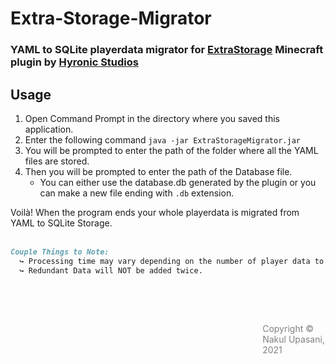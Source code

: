 # Extra-Storage-Migrator
### YAML to SQLite playerdata migrator for <a href="https://www.mc-market.org/resources/19319/">ExtraStorage</a> Minecraft plugin by <a href="https://www.mc-market.org/members/247237/">Hyronic Studios</a>

## Usage
<ol>
  <li>Open Command Prompt in the directory where you saved this application.</li>  
  <li>Enter the following command <code>java -jar ExtraStorageMigrator.jar</code></li>
  <li>You will be prompted to enter the path of the folder where all the YAML files are stored.</li>
  <li>Then you will be prompted to enter the path of the Database file.
    <ul type="circle">
      <li>You can either use the database.db generated by the plugin or you can make a new file ending with <code>.db</code> extension.</li>
    </ul>
  </li>
</ol>
Voilà! When the program ends your whole playerdata is migrated from YAML to SQLite Storage.<br><br>

```md
Couple Things to Note: 
  ↪ Processing time may vary depending on the number of player data to migrate.
  ↪ Redundant Data will NOT be added twice.
```

<br><br>
<footer>
  <p style="float: right; width: 20%; color: gray">
    Copyright © Nakul Upasani, 2021
  </p>
</footer>
